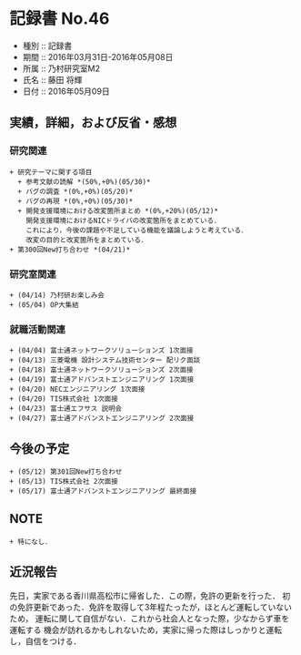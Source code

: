 # 記録書 No.46
* 種別 :: 記録書
* 期間 :: 2016年03月31日-2016年05月08日
* 所属 :: 乃村研究室M2
* 氏名 :: 藤田 将輝
* 日付 :: 2016年05月09日

## 実績，詳細，および反省・感想

### 研究関連
    + 研究テーマに関する項目
      + 参考文献の読解 *(50%,+0%)(05/30)*
      + バグの調査 *(0%,+0%)(05/20)*
      + バグの再現 *(0%,+0%)(05/30)*
      + 開発支援環境における改変箇所まとめ *(0%,+20%)(05/12)*
        開発支援環境におけるNICドライバの改変箇所をまとめている．
        これにより，今後の課題や不足している機能を議論しようと考えている．
        改変の目的と改変箇所をまとめている．
    + 第300回New打ち合わせ *(04/21)*

### 研究室関連
    + (04/14) 乃村研お楽しみ会
    + (05/04) OP大集結
     
### 就職活動関連
    + (04/04) 富士通ネットワークソリューションズ 1次面接
    + (04/13) 三菱電機 設計システム技術センター 配リク面談
    + (04/18) 富士通ネットワークソリューションズ 2次面接
    + (04/19) 富士通アドバンストエンジニアリング 1次面接
    + (04/20) NECエンジニアリング 1次面接
    + (04/20) TIS株式会社 1次面接
    + (04/23) 富士通エフサス 説明会
    + (04/27) 富士通アドバンストエンジニアリング 2次面接

## 今後の予定
    + (05/12) 第301回New打ち合わせ
    + (05/13) TIS株式会社 2次面接
    + (05/17) 富士通アドバンストエンジニアリング 最終面接

## NOTE
    + 特になし．

## 近況報告
先日，実家である香川県高松市に帰省した．この際，免許の更新を行った．
初の免許更新であった．免許を取得して3年程たったが，ほとんど運転していないため，
運転に関して自信がない．これから社会人となった際，少なからず車を運転する
機会が訪れるかもしれないため，実家に帰った際はしっかりと運転し，自信をつける．
